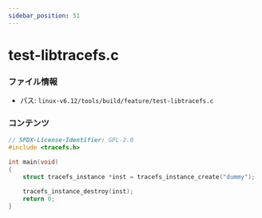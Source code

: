 ```yaml
---
sidebar_position: 51
---
```

# test-libtracefs.c

### ファイル情報

- パス: `linux-v6.12/tools/build/feature/test-libtracefs.c`

### コンテンツ

```c
// SPDX-License-Identifier: GPL-2.0
#include <tracefs.h>

int main(void)
{
	struct tracefs_instance *inst = tracefs_instance_create("dummy");

	tracefs_instance_destroy(inst);
	return 0;
}

```
